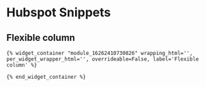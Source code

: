 # Hubspot Snippets

## Flexible column

```
{% widget_container "module_16262410730826" wrapping_html='', per_widget_wrapper_html='', overrideable=False, label='Flexible column' %}

{% end_widget_container %}
```
